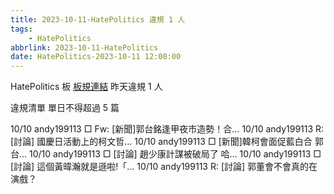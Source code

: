 ```yaml
---
title: 2023-10-11-HatePolitics 違規 1 人
tags:
    - HatePolitics
abbrlink: 2023-10-11-HatePolitics
date: HatePolitics-2023-10-11 12:00:00
---
```

HatePolitics 板 [板規連結](https://www.ptt.cc/bbs/HatePolitics/M.1617115262.A.D60.html)
昨天違規 1 人
<!-- more -->

違規清單
單日不得超過 5 篇

10/10 andy199113 □ Fw: [新聞]郭台銘逢甲夜市造勢！合…
10/10 andy199113 R: [討論] 國慶日活動上的柯文哲…
10/10 andy199113 □ [新聞]韓柯會面促藍白合 郭台…
10/10 andy199113 □ [討論] 趙少康計謀被破局了 哈…
10/10 andy199113 □ [討論] 這個黃暐瀚就是遜啦!「…
10/10 andy199113 R: [討論] 郭董會不會真的在演戲？